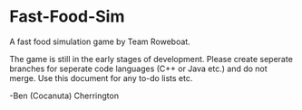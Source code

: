 Fast-Food-Sim
=============

A fast food simulation game by Team Roweboat.

The game is still in the early stages of development. Please create seperate branches for seperate code languages (C++ or Java etc.) and do not merge.
Use this document for any to-do lists etc.

-Ben (Cocanuta) Cherrington
